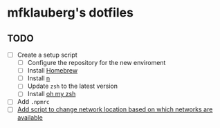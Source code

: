 # mfklauberg's dotfiles

## TODO

- [ ] Create a setup script
  - [ ] Configure the repository for the new enviroment
  - [ ] Install [Homebrew][1]
  - [ ] Install [n][2]
  - [ ] Update `zsh` to the latest version
  - [ ] Install [oh my zsh][3]
- [ ] Add `.npmrc`
- [ ] [Add script to change network location based on which networks are available][4]

[1]: https://brew.sh
[2]: https://github.com/mklement0/n-install
[3]: https://github.com/robbyrussell/oh-my-zsh#basic-installation
[4]: https://ruimarinho.github.io/post/automating-network-location-switching-on-macos/
